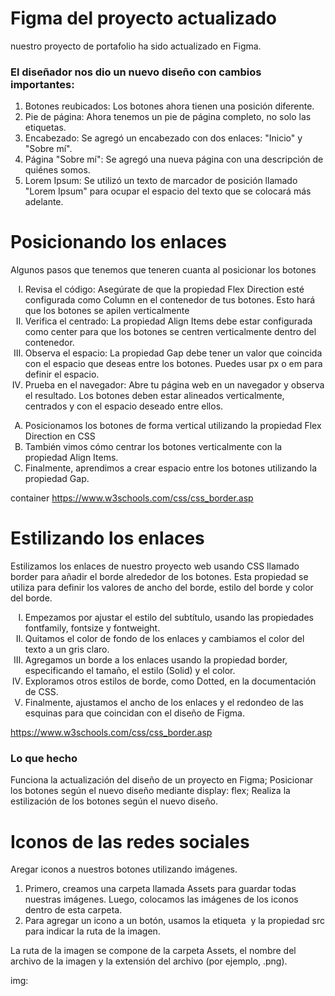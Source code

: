 <h1>Figma del proyecto actualizado</h1>

<p>nuestro proyecto de portafolio ha sido actualizado en Figma. 
</p>
<h3>El diseñador nos dio un nuevo diseño con cambios importantes:</h3>
<ol>
<li>Botones reubicados: Los botones ahora tienen una posición diferente.</li>
<li>Pie de página: Ahora tenemos un pie de página completo, no solo las etiquetas.</li>
<li>Encabezado: Se agregó un encabezado con dos enlaces: "Inicio" y "Sobre mí".</li>
<li>Página "Sobre mí": Se agregó una nueva página con una descripción de quiénes somos.</li>
<li>Lorem Ipsum: Se utilizó un texto de marcador de posición llamado "Lorem Ipsum" para ocupar el espacio del texto que se colocará más adelante.</li>
</ol>

<h1> Posicionando los enlaces</h1>

<p> Algunos pasos que tenemos que teneren cuanta al posicionar los botones</p>
<ol type="I">

<li>Revisa el código: Asegúrate de que la propiedad Flex Direction esté configurada como Column en el contenedor de tus botones. Esto hará que los botones se apilen verticalmente</li>
<li>Verifica el centrado: La propiedad Align Items debe estar configurada como center para que los botones se centren verticalmente dentro del contenedor. </li>
<li>Observa el espacio: La propiedad Gap debe tener un valor que coincida con el espacio que deseas entre los botones. Puedes usar px o em para definir el espacio.</li>
<li>Prueba en el navegador: Abre tu página web en un navegador y observa el resultado. Los botones deben estar alineados verticalmente, centrados y con el espacio deseado entre ellos.</li>
</ol>

<ol type="A">
<li>Posicionamos los botones de forma vertical utilizando la propiedad Flex Direction en CSS </li>
<li>También vimos cómo centrar los botones verticalmente con la propiedad Align Items. </li>
<li>Finalmente, aprendimos a crear espacio entre los botones utilizando la propiedad Gap.</li>
</ol>

container
https://www.w3schools.com/css/css_border.asp
 
 <h1> Estilizando los enlaces</h1>

<p> Estilizamos los enlaces de nuestro proyecto web usando CSS llamado border para añadir el borde alrededor de los botones. Esta propiedad se utiliza para definir los valores de ancho del borde, estilo del borde y color del borde.
</p>
<ol type="I">
<li>Empezamos por ajustar el estilo del subtítulo, usando las propiedades fontfamily, fontsize y fontweight.</li>
<li> Quitamos el color de fondo de los enlaces y cambiamos el color del texto a un gris claro.</li>
<li>Agregamos un borde a los enlaces usando la propiedad border, especificando el tamaño, el estilo (Solid) y el color. </li>
<li>Exploramos otros estilos de borde, como Dotted, en la documentación de CSS.</li>
<li>Finalmente, ajustamos el ancho de los enlaces y el redondeo de las esquinas para que coincidan con el diseño de Figma.</li>
</ol>

https://www.w3schools.com/css/css_border.asp

<h3>Lo que hecho</h3>
<p>
Funciona la actualización del diseño de un proyecto en Figma;
Posicionar los botones según el nuevo diseño mediante display: flex;
Realiza la estilización de los botones según el nuevo diseño.</p>

<h1>Iconos de las redes sociales</h1>


<p>Aregar iconos a nuestros botones utilizando imágenes.</p>
<ol>
<li>Primero, creamos una carpeta llamada Assets para guardar todas nuestras imágenes. Luego, colocamos las imágenes de los iconos dentro de esta carpeta.</li>

<li>Para agregar un icono a un botón, usamos la etiqueta <img> y la propiedad src para indicar la ruta de la imagen.</li>
</ol>
<p>La ruta de la imagen se compone de la carpeta Assets, el nombre del archivo de la imagen y la extensión del archivo (por ejemplo, .png).</p>
 
 img: